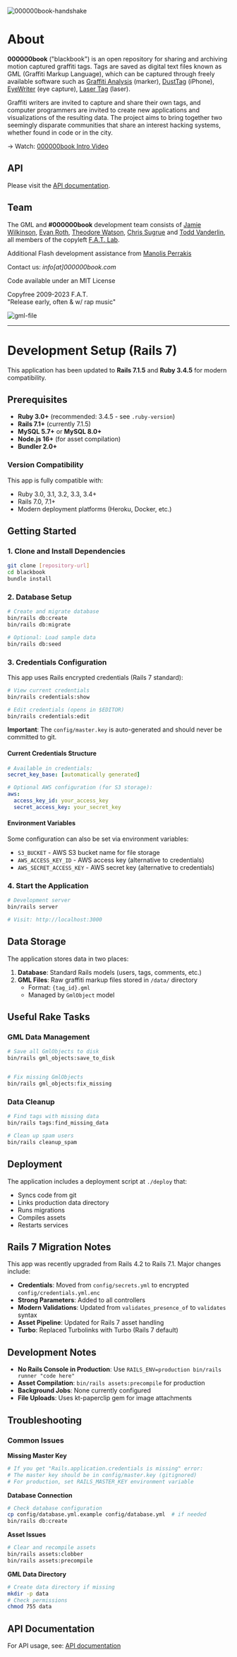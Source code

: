 ![000000book-handshake](https://000000book.com/images/000000book-handshake.jpg)

# About

**000000book** ("blackbook") is an open repository for sharing and archiving motion captured graffiti tags. Tags are saved as digital text files known as GML (Graffiti Markup Language), which can be captured through freely available software such as [Graffiti Analysis](http://graffitianalysis.com) (marker), [DustTag](http://graffitianalysis.com/iphone) (iPhone), [EyeWriter](http://eyewriter.org) (eye capture), [Laser Tag](http://graffitiresearchlab.com/?page_id=76) (laser).

Graffiti writers are invited to capture and share their own tags, and computer programmers are invited to create new applications and visualizations of the resulting data. The project aims to bring together two seemingly disparate communities that share an interest hacking systems, whether found in code or in the city.

→ Watch: [000000book Intro Video](http://vimeo.com/8072358)

## API

Please visit the [API documentation](http://jamiedubs.com/wikis/blackbook/).

## Team

The GML and **#000000book** development team consists of [Jamie Wilkinson](http://jamiedubs.com),
[Evan Roth](http://evan-roth.com), [Theodore Watson](http://www.theowatson.com),
[Chris Sugrue](http://csugrue.com/) and [Todd Vanderlin](http://toddvanderlin.com/),
all members of the copyleft [F.A.T. Lab](http://fffff.at).

Additional Flash development assistance from [Manolis Perrakis](http://art.manorius.com/)

Contact us: _info[at]000000book.com_

Code available under an MIT License

Copyfree 2009-2023 F.A.T.<br />
"Release early, often & w/ rap music"

![gml-file](https://000000book.com/images/gml-file.png)

---

# Development Setup (Rails 7)

This application has been updated to **Rails 7.1.5** and **Ruby 3.4.5** for modern compatibility.

## Prerequisites

- **Ruby 3.0+** (recommended: 3.4.5 - see `.ruby-version`)
- **Rails 7.1+** (currently 7.1.5)
- **MySQL 5.7+** or **MySQL 8.0+** 
- **Node.js 16+** (for asset compilation)
- **Bundler 2.0+**

### Version Compatibility
This app is fully compatible with:
- Ruby 3.0, 3.1, 3.2, 3.3, 3.4+
- Rails 7.0, 7.1+
- Modern deployment platforms (Heroku, Docker, etc.)

## Getting Started

### 1. Clone and Install Dependencies

```bash
git clone [repository-url]
cd blackbook
bundle install
```

### 2. Database Setup

```bash
# Create and migrate database
bin/rails db:create
bin/rails db:migrate

# Optional: Load sample data
bin/rails db:seed
```

### 3. Credentials Configuration

This app uses Rails encrypted credentials (Rails 7 standard):

```bash
# View current credentials
bin/rails credentials:show

# Edit credentials (opens in $EDITOR)
bin/rails credentials:edit
```

**Important**: The `config/master.key` is auto-generated and should never be committed to git.

#### Current Credentials Structure
```yaml
# Available in credentials:
secret_key_base: [automatically generated]

# Optional AWS configuration (for S3 storage):
aws:
  access_key_id: your_access_key
  secret_access_key: your_secret_key
```

#### Environment Variables
Some configuration can also be set via environment variables:
- `S3_BUCKET` - AWS S3 bucket name for file storage
- `AWS_ACCESS_KEY_ID` - AWS access key (alternative to credentials)  
- `AWS_SECRET_ACCESS_KEY` - AWS secret key (alternative to credentials)

### 4. Start the Application

```bash
# Development server
bin/rails server

# Visit: http://localhost:3000
```

## Data Storage

The application stores data in two places:

1. **Database**: Standard Rails models (users, tags, comments, etc.)
2. **GML Files**: Raw graffiti markup files stored in `/data/` directory
   - Format: `{tag_id}.gml`
   - Managed by `GmlObject` model

## Useful Rake Tasks

### GML Data Management
```bash
# Save all GmlObjects to disk
bin/rails gml_objects:save_to_disk


# Fix missing GmlObjects
bin/rails gml_objects:fix_missing
```

### Data Cleanup
```bash
# Find tags with missing data
bin/rails tags:find_missing_data

# Clean up spam users
bin/rails cleanup_spam
```

## Deployment

The application includes a deployment script at `./deploy` that:
- Syncs code from git
- Links production data directory
- Runs migrations
- Compiles assets
- Restarts services

## Rails 7 Migration Notes

This app was recently upgraded from Rails 4.2 to Rails 7.1. Major changes include:

- **Credentials**: Moved from `config/secrets.yml` to encrypted `config/credentials.yml.enc`
- **Strong Parameters**: Added to all controllers
- **Modern Validations**: Updated from `validates_presence_of` to `validates` syntax
- **Asset Pipeline**: Updated for Rails 7 asset handling
- **Turbo**: Replaced Turbolinks with Turbo (Rails 7 default)

## Development Notes

- **No Rails Console in Production**: Use `RAILS_ENV=production bin/rails runner "code here"`
- **Asset Compilation**: `bin/rails assets:precompile` for production
- **Background Jobs**: None currently configured
- **File Uploads**: Uses kt-paperclip gem for image attachments

## Troubleshooting

### Common Issues

**Missing Master Key**
```bash
# If you get "Rails.application.credentials is missing" error:
# The master key should be in config/master.key (gitignored)
# For production, set RAILS_MASTER_KEY environment variable
```

**Database Connection**
```bash
# Check database configuration
cp config/database.yml.example config/database.yml  # if needed
bin/rails db:create
```

**Asset Issues**
```bash
# Clear and recompile assets
bin/rails assets:clobber
bin/rails assets:precompile
```

**GML Data Directory**
```bash
# Create data directory if missing
mkdir -p data
# Check permissions
chmod 755 data
```

## API Documentation

For API usage, see: [API documentation](http://jamiedubs.com/wikis/blackbook/)

